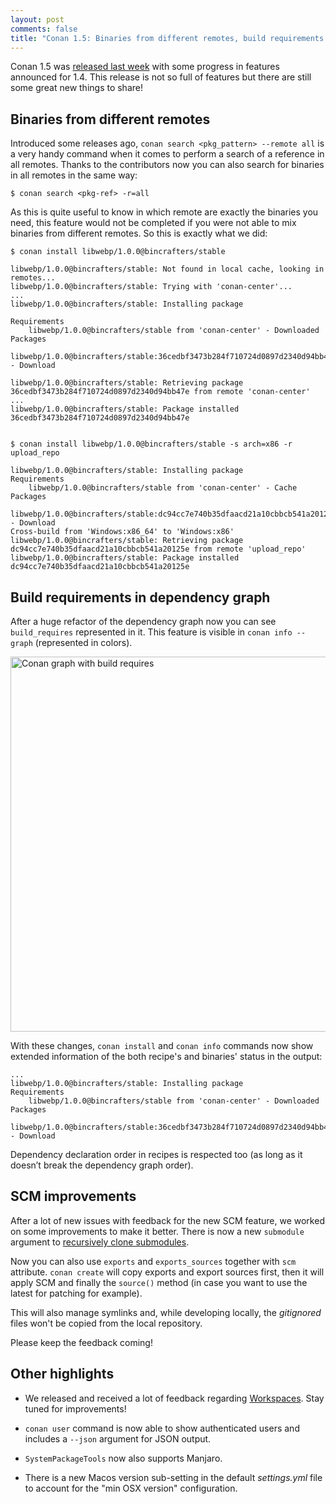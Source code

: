 ```yaml
---
layout: post
comments: false
title: "Conan 1.5: Binaries from different remotes, build requirements in dependency graph & SCM improvements"
---
```


Conan 1.5 was [released last week](https://docs.conan.io/en/latest/changelog.html#id2) with some progress in features announced for 1.4.
This release is not so full of features but there are still some great new things to share!

## Binaries from different remotes

Introduced some releases ago, ``conan search <pkg_pattern> --remote all`` is a very handy command when it comes to perform a search of a
reference in all remotes. Thanks to the contributors now you can also search for binaries in all remotes in the same way:

``$ conan search <pkg-ref> -r=all``

As this is quite useful to know in which remote are exactly the binaries you need, this feature would not be completed if you were not able
to mix binaries from different remotes. So this is exactly what we did:

```
$ conan install libwebp/1.0.0@bincrafters/stable

libwebp/1.0.0@bincrafters/stable: Not found in local cache, looking in remotes...
libwebp/1.0.0@bincrafters/stable: Trying with 'conan-center'...
...
libwebp/1.0.0@bincrafters/stable: Installing package

Requirements
    libwebp/1.0.0@bincrafters/stable from 'conan-center' - Downloaded
Packages
    libwebp/1.0.0@bincrafters/stable:36cedbf3473b284f710724d0897d2340d94bb47e - Download

libwebp/1.0.0@bincrafters/stable: Retrieving package 36cedbf3473b284f710724d0897d2340d94bb47e from remote 'conan-center'
...
libwebp/1.0.0@bincrafters/stable: Package installed 36cedbf3473b284f710724d0897d2340d94bb47e


$ conan install libwebp/1.0.0@bincrafters/stable -s arch=x86 -r upload_repo

libwebp/1.0.0@bincrafters/stable: Installing package
Requirements
    libwebp/1.0.0@bincrafters/stable from 'conan-center' - Cache
Packages
    libwebp/1.0.0@bincrafters/stable:dc94cc7e740b35dfaacd21a10cbbcb541a20125e - Download
Cross-build from 'Windows:x86_64' to 'Windows:x86'
libwebp/1.0.0@bincrafters/stable: Retrieving package dc94cc7e740b35dfaacd21a10cbbcb541a20125e from remote 'upload_repo'
libwebp/1.0.0@bincrafters/stable: Package installed dc94cc7e740b35dfaacd21a10cbbcb541a20125e
```

## Build requirements in dependency graph

After a huge refactor of the dependency graph now you can see ``build_requires`` represented in it. This feature is visible in
``conan info --graph`` (represented in colors).

<p class="centered">
    <img  src="{{ site.url }}/assets/post_images/2018-07-06/graph.png"  align="center"
    width="600"  alt="Conan graph with build requires"/>
</p>

With these changes, ``conan install`` and ``conan info`` commands now show extended information of the both recipe's and binaries' status in
the output:

```
...
libwebp/1.0.0@bincrafters/stable: Installing package
Requirements
    libwebp/1.0.0@bincrafters/stable from 'conan-center' - Downloaded
Packages
    libwebp/1.0.0@bincrafters/stable:36cedbf3473b284f710724d0897d2340d94bb47e - Download
```

Dependency declaration order in recipes is respected too (as long as it doesn’t break the dependency graph order).

## SCM improvements

After a lot of new issues with feedback for the new SCM feature, we worked on some improvements to make it better. There is now a new ``submodule`` argument to [recursively clone submodules](https://docs.conan.io/en/latest/reference/conanfile/attributes.html?highlight=scm#scm).

Now you can also use ``exports`` and ``exports_sources`` together with ``scm`` attribute. ``conan create`` will copy exports and export sources first, then it will apply SCM and finally the ``source()`` method (in case you want to use the latest for patching for example).

This will also manage symlinks and, while developing locally, the *gitignored* files won't be copied from the local repository.

Please keep the feedback coming!

## Other highlights

- We released and received a lot of feedback regarding [Workspaces](https://docs.conan.io/en/latest/developing_packages/workspaces.html).
  Stay tuned for improvements!

- ``conan user`` command is now able to show authenticated users and includes a ``--json`` argument for JSON output.

- ``SystemPackageTools`` now also supports Manjaro.

- There is a new Macos version sub-setting in the default *settings.yml* file to account for the "min OSX version" configuration.